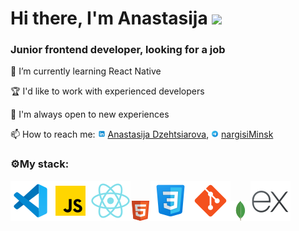 <h1>Hi there, I'm Anastasija
<img src="https://github.com/blackcater/blackcater/raw/main/images/Hi.gif" height="32"/></h1>
<h3>Junior frontend developer, looking for a job</h3>
<p>🌱 I’m currently learning React Native</p>
<p>🏆 I'd like to work with experienced developers</p>
<p>🚀 I'm always open to new experiences</p>

📫 How to reach me: <img src="/icons/icons8-ln.svg" height="12"/> <a href="https://www.linkedin.com/in/anastasija-dzehtsiarova-037743261/">Anastasija Dzehtsiarova</a>, 
<img src="/icons/icons8-telegram.svg" height="12" /> <a href="https://t.me/nargisiMinsk">nargisiMinsk</a>

### ⚙My stack:

![VS code](/icons/icons8-vs-code.svg)![JS](/icons/icons8-javascript.svg)![React](/icons/icons8-react-native.svg)![](/icons/icons8-html-5.png)![](/icons/icons8-css3.svg)![](/icons/icons8-git.svg)![](/icons/icons8-mongodb.png)![](/icons/icons8-express-js.svg)

<!--
**nargisi/nargisi** is a ✨ _special_ ✨ repository because its `README.md` (this file) appears on your GitHub profile.

Here are some ideas to get you started:

- 🔭 I’m currently working on App
-
- 🤔 I’m looking for help with ...
- 💬 Ask me about ...
-
- 😄 Pronouns: ...
- ⚡ Fun fact: ...
-->
